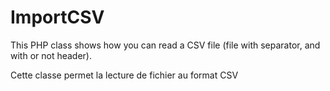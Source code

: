 # ImportCSV
This PHP class shows how you can read a CSV file (file with separator, and with or not header).

Cette classe permet la lecture de fichier au format CSV
